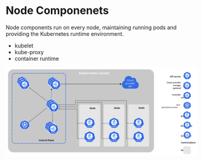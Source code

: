 # Node Componenets
Node components run on every node, maintaining running pods and providing the Kubernetes runtime environment.

* kubelet
* kube-proxy
* container runtime

![Kubernetes Components](https://github.com/dennishenderson/k8s_cheat_sheet/blob/main/images/components-of-kubernetes.svg  "Kubernetes Componenets")